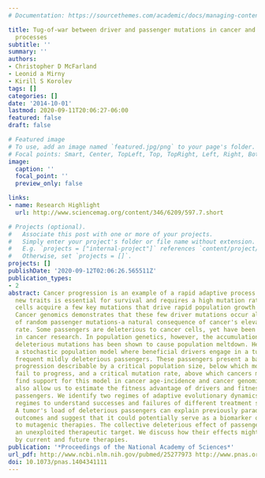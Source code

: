```yaml
---
# Documentation: https://sourcethemes.com/academic/docs/managing-content/

title: Tug-of-war between driver and passenger mutations in cancer and other adaptive
  processes
subtitle: ''
summary: ''
authors:
- Christopher D McFarland
- Leonid a Mirny
- Kirill S Korolev
tags: []
categories: []
date: '2014-10-01'
lastmod: 2020-09-11T20:06:27-06:00
featured: false
draft: false

# Featured image
# To use, add an image named `featured.jpg/png` to your page's folder.
# Focal points: Smart, Center, TopLeft, Top, TopRight, Left, Right, BottomLeft, Bottom, BottomRight.
image:
  caption: ''
  focal_point: ''
  preview_only: false

links: 
- name: Research Highlight
  url: http://www.sciencemag.org/content/346/6209/597.7.short

# Projects (optional).
#   Associate this post with one or more of your projects.
#   Simply enter your project's folder or file name without extension.
#   E.g. `projects = ["internal-project"]` references `content/project/deep-learning/index.md`.
#   Otherwise, set `projects = []`.
projects: []
publishDate: '2020-09-12T02:06:26.565511Z'
publication_types:
- 2
abstract: Cancer progression is an example of a rapid adaptive process where evolving
  new traits is essential for survival and requires a high mutation rate. Precancerous
  cells acquire a few key mutations that drive rapid population growth and carcinogenesis.
  Cancer genomics demonstrates that these few driver mutations occur alongside thousands
  of random passenger mutations-a natural consequence of cancer's elevated mutation
  rate. Some passengers are deleterious to cancer cells, yet have been largely ignored
  in cancer research. In population genetics, however, the accumulation of mildly
  deleterious mutations has been shown to cause population meltdown. Here we develop
  a stochastic population model where beneficial drivers engage in a tug-of-war with
  frequent mildly deleterious passengers. These passengers present a barrier to cancer
  progression describable by a critical population size, below which most lesions
  fail to progress, and a critical mutation rate, above which cancers melt down. We
  find support for this model in cancer age-incidence and cancer genomics data that
  also allow us to estimate the fitness advantage of drivers and fitness costs of
  passengers. We identify two regimes of adaptive evolutionary dynamics and use these
  regimes to understand successes and failures of different treatment strategies.
  A tumor's load of deleterious passengers can explain previously paradoxical treatment
  outcomes and suggest that it could potentially serve as a biomarker of response
  to mutagenic therapies. The collective deleterious effect of passengers is currently
  an unexploited therapeutic target. We discuss how their effects might be exacerbated
  by current and future therapies.
publication: '*Proceedings of the National Academy of Sciences*'
url_pdf: http://www.ncbi.nlm.nih.gov/pubmed/25277973 http://www.pnas.org/lookup/doi/10.1073/pnas.1404341111
doi: 10.1073/pnas.1404341111
---
```

